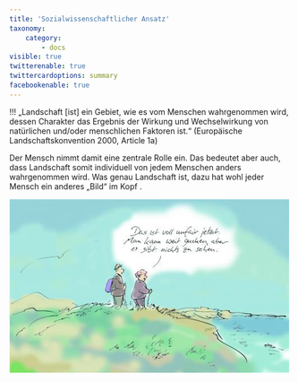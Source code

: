 ```yaml
---
title: 'Sozialwissenschaftlicher Ansatz'
taxonomy:
    category:
        - docs
visible: true
twitterenable: true
twittercardoptions: summary
facebookenable: true
---
```


!!! „Landschaft [ist] ein Gebiet, wie es vom Menschen wahrgenommen wird, dessen Charakter das Ergebnis der Wirkung und Wechselwirkung von natürlichen und/oder menschlichen Faktoren ist.“ (Europäische Landschaftskonvention 2000, Article 1a)

Der Mensch nimmt damit eine zentrale Rolle ein. Das bedeutet aber auch, dass Landschaft somit individuell von jedem Menschen anders wahrgenommen wird. Was genau Landschaft ist, dazu hat wohl jeder Mensch ein anderes „Bild“ im Kopf .


![Landschaftsstrukturmaße](Panorama.png?lightbox=800&classes=caption "Panorama by Bernd Zeller")
